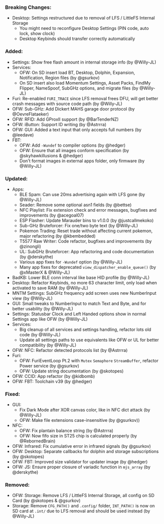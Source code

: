 ### Breaking Changes:
- Desktop: Settings restructured due to removal of LFS / LittleFS Internal Storage
  - You might need to reconfigure Desktop Settings (PIN code, auto lock, show clock)
  - Desktop Keybinds should transfer correctly automatically

### Added:
- Settings: Show free flash amount in internal storage info (by @Willy-JL)
- Services:
  - OFW: On SD insert load BT, Desktop, Dolphin, Expansion, Notification, Region files (by @gsurkov)
  - On SD insert also load Momentum Settings, Asset Packs, FindMy Flipper, NameSpoof, SubGHz options, and migrate files (by @Willy-JL)
- Furi: Re-enabled `FURI_TRACE` since LFS removal frees DFU, will get better crash messages with source code path (by @Willy-JL)
- OFW: Sub-GHz: Add Dickert MAHS garage door protocol (by @OevreFlataeker)
- OFW: RFID: Add GProxII support (by @BarTenderNZ)
- OFW: iButton: Support ID writing (by @Astrrra)
- OFW: GUI: Added a text input that only accepts full numbers (by @leedave)
- FBT:
  - OFW: Add `-Wundef` to compiler options (by @hedger)
  - OFW: Ensure that all images conform specification (by @skyhawkillusions & @hedger)
  - Don't format images in external apps folder, only firmware (by @Willy-JL)

### Updated:
- Apps:
  - BLE Spam: Can use 20ms advertising again with LFS gone (by @Willy-JL)
  - Seader: Remove some optional asn1 fields (by @bettse)
  - NFC Playlist: Fix extension check and error messages, bugfixes and improvements (by @acegoal07)
  - ESP Flasher: Update Marauder bins to v1.0.0 (by @justcallmekoko)
  - Sub-GHz Bruteforcer: Fix one/two byte text (by @Willy-JL)
  - Pokemon Trading: Reset trade without affecting current pokemon, major refactoring (by @kbembedded)
  - T5577 Raw Writer: Code refactor, bugfixes and improvements (by @zinongli)
  - UL: SubGHz Bruteforcer: App refactoring and code documentation (by @derskythe)
  - Various app fixes for `-Wundef` option (by @Willy-JL)
  - Many app fixes for deprecated `view_dispatcher_enable_queue()` (by @xMasterX & @Willy-JL)
- BadKB: Lower BLE conn interval like base HID profile (by @Willy-JL)
- Desktop: Refactor Keybinds, no more 63 character limit, only load when activated to save RAM (by @Willy-JL)
- MNTM Settings: SubGHz frequency add screen uses new NumberInput view (by @Willy-JL)
- GUI: Small tweaks to NumberInput to match Text and Byte, and for better usability (by @Willy-JL)
- Settings: Statusbar Clock and Left Handed options show in normal Settings app like OFW (by @Willy-JL)
- Services:
  - Big cleanup of all services and settings handling, refactor lots old code (by @Willy-JL)
  - Update all settings paths to use equivalents like OFW or UL for better compatibility (by @Willy-JL)
- OFW: NFC: Refactor detected protocols list (by @Astrrra)
- Furi:
  - OFW: FuriEventLoop Pt.2 with `Mutex` `Semaphore` `StreamBuffer`, refactor Power service (by @gsurkov)
  - OFW: Update string documentation (by @skotopes)
- OFW: CCID: App refactor (by @kidbomb)
- OFW: FBT: Toolchain v39 (by @hedger)

### Fixed:
- GUI:
  - Fix Dark Mode after XOR canvas color, like in NFC dict attack (by @Willy-JL)
  - OFW: Make file extensions case-insensitive (by @gsurkov))
- NFC:
  - OFW: Fix plantain balance string (by @Astrrra)
  - OFW: Now fifo size in ST25 chip is calculated properly (by @RebornedBrain)
- OFW: Infrared: Fix cumulative error in infrared signals (by @gsurkov)
- OFW: Desktop: Separate callbacks for dolphin and storage subscriptions (by @skotopes)
- OFW: FBT: Improved size validator for updater image (by @hedger)
- OFW: JS: Ensure proper closure of variadic function in `mjs_array` (by @derskythe)

### Removed:
- OFW: Storage: Remove LFS / LittleFS Internal Storage, all config on SD Card (by @skotopes & @gsurkov)
- Storage: Remove `CFG_PATH()` and `.config/` folder, `INT_PATH()` is now on SD card at `.int/` due to LFS removal and should be used instead (by @Willy-JL)
